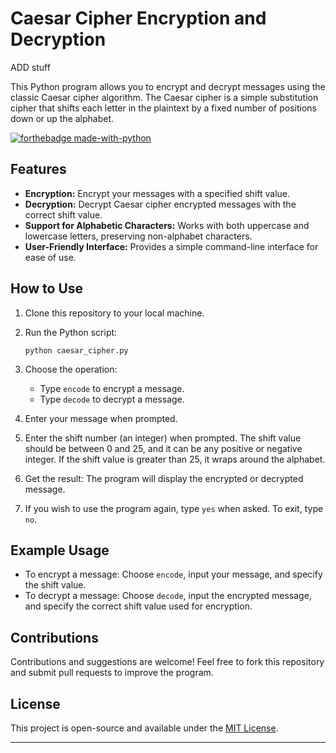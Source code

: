 # Caesar Cipher Encryption and Decryption

ADD stuff 

This Python program allows you to encrypt and decrypt messages using the classic Caesar cipher algorithm. The Caesar cipher is a simple substitution cipher that shifts each letter in the plaintext by a fixed number of positions down or up the alphabet.


[![forthebadge made-with-python](http://ForTheBadge.com/images/badges/made-with-python.svg)](https://www.python.org/)


## Features

- **Encryption:** Encrypt your messages with a specified shift value.
- **Decryption:** Decrypt Caesar cipher encrypted messages with the correct shift value.
- **Support for Alphabetic Characters:** Works with both uppercase and lowercase letters, preserving non-alphabet characters.
- **User-Friendly Interface:** Provides a simple command-line interface for ease of use.

## How to Use

1. Clone this repository to your local machine.

2. Run the Python script:
    ```
    python caesar_cipher.py
    ```

3. Choose the operation:
   - Type `encode` to encrypt a message.
   - Type `decode` to decrypt a message.

4. Enter your message when prompted.

5. Enter the shift number (an integer) when prompted. The shift value should be between 0 and 25, and it can be any positive or negative integer. If the shift value is greater than 25, it wraps around the alphabet.

6. Get the result: The program will display the encrypted or decrypted message.

7. If you wish to use the program again, type `yes` when asked. To exit, type `no`.

## Example Usage

- To encrypt a message: Choose `encode`, input your message, and specify the shift value.
- To decrypt a message: Choose `decode`, input the encrypted message, and specify the correct shift value used for encryption.

## Contributions

Contributions and suggestions are welcome! Feel free to fork this repository and submit pull requests to improve the program.

## License

This project is open-source and available under the [MIT License](LICENSE).

---


